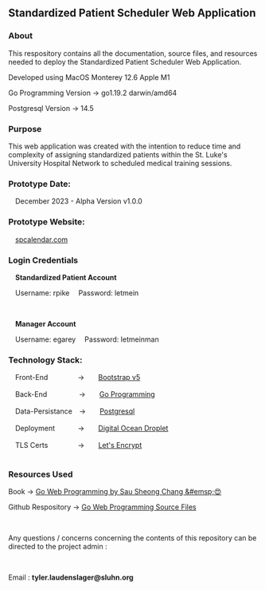 <html>
    <body>
        <h2>Standardized Patient Scheduler Web Application</h2>
        <h3>About</h3>
        <p>This respository contains all the documentation, source files, and resources needed to deploy 
            the Standardized Patient Scheduler Web Application.</p>
        <p>Developed using MacOS Monterey 12.6 Apple M1</p>
        <p>Go Programming Version -> go1.19.2 darwin/amd64</p>
        <p>Postgresql Version -> 14.5</p>
        <h3>Purpose</h3>
        <p>This web application was created with the intention to reduce time and complexity of assigning standardized patients within the St. Luke's University Hospital Network to scheduled medical training sessions.</p>
        <h3>Prototype Date:</h3>
        &#8195;December 2023 - Alpha Version v1.0.0</br>
        <h3>Prototype Website:</h3>
        &#8195;<a href="https://spcalendar.com">spcalendar.com</a>
        <h3>Login Credentials</h3>
            <p>
                &emsp;<b>Standardized Patient Account</b>
    </p><p>
            &emsp;Username: rpike
            &emsp;Password: letmein
            </p></br>
         <p>
                &emsp;<b>Manager Account</b>
    </p><p>
            &emsp;Username: egarey
            &emsp;Password: letmeinman
            </p>
        <h3>Technology Stack:</h3>
        &#8195;Front-End&#8195;&#8195;&#8195;&#8195; ->&#8195;&#8195;<a href="https://getbootstrap.com/">Bootstrap v5</a></br></br>
        &#8195;Back-End &#8195;&#8195;&#8195;&#8195; ->&#8195;&#8195;<a href="https://go.dev">Go Programming</a></br></br>
        &#8195;Data-Persistance&#8195;->&#8195;&#8195;<a href="https://www.postgresql.org/">Postgresql</a></br></br>
        &#8195;Deployment&#8195;&#8195;&#8195; ->&#8195;&#8195;<a href="https://www.digitalocean.com/products/droplets">Digital Ocean Droplet</a></br></br>
        &#8195;TLS Certs&#8195;&#8195;&#8195;&#8195; ->&#8195;&#8195;<a href="https://letsencrypt.org/">Let's Encrypt</a> </br></br>
        <h3>Resources Used</h3>
        <p>
        Book -> <a href="https://www.manning.com/books/go-web-programming">Go Web Programming by Sau Sheong Chang &#emsp;&#128525</a>
        </p>
        <p>
        Github Respository -> <a href="https://github.com/sausheong/gwp">Go Web Programming Source Files</a>
        </p>
        </br>
        <p>Any questions / concerns concerning the contents of this repository can be directed to the project admin :</p></br> 
        <p>Email : <b>tyler.laudenslager@sluhn.org</b></p></br>
    </body>
</html>
